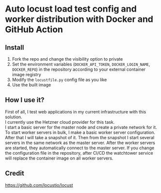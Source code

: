 # Auto locust load test config and worker distribution with Docker and GitHub Action

## Install
1. Fork the repo and change the visibility option to private
2. Set the environment variables (`DOCKER_API_TOKEN`, `DOCKER_LOGIN_NAME`, `DOCKER_REPO`) in the repository according to your external container image registry
3. Modify the `locustfile.py` config file as you like
4. Use the built image

## How I use it?
First of all, I test web applications in my current infrastructure with this solution.  
I currently use the Hetzner cloud provider for this task.  
I start a basic server for the master node and create a private network for it.  
To start worker servers in bulk, I make a basic worker server configuration. After that I will take a snapshot of it. Then from the snapshot I start several servers in the same network as the master server. After the worker servers are started, they automatically connect to the master server. 
If you change the configuration file in the repository, after CI/CD the watchtower service will replace the container image on all worker servers.

## Credit
https://github.com/locustio/locust
